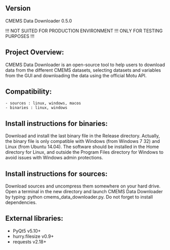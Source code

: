 Version
-------
CMEMS Data Downloader 0.5.0

!!! NOT SUITED FOR PRODUCTION ENVIRONMENT !!! ONLY FOR TESTING PURPOSES !!!


Project Overview:
-----------------
CMEMS Data Downloader is an open-source tool to help users to download data from the different CMEMS datasets, selecting datasets and variables from the GUI and downloading the data using the official Motu API.


Compatibility:
--------------
    - sources : linux, windows, macos
    - binaries : linux, windows


Install instructions for binaries:
---------------------------------------
Download and install the last binary file in the Release directory. Actually, the binary file is only compatible with Windows (from Windows 7 32) and Linux (from Ubuntu 14.04). The software should be installed in the Home directory for Linux, and outside the Program Files directory for Windows to avoid issues with Windows admin protections.


Install instructions for sources:
--------------------------------------
Download sources and uncompress them somewhere on your hard drive. Open a terminal in the new directory and launch CMEMS Data Downloader by typing: python cmems_data_downloader.py. Do not forget to install dependencies.


External libraries:
-------------------
* PyQt5 v5.10+
* hurry.filesize v0.9+
* requests v2.18+

